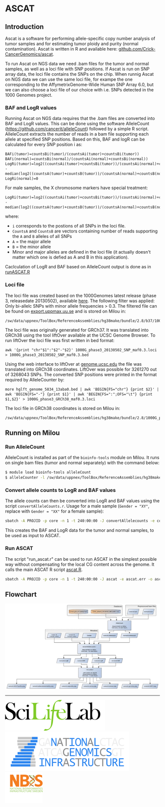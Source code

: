 # ASCAT

## Introduction

Ascat is a software for performing allele-specific copy number analysis of tumor samples and for estimating tumor ploidy and purity (normal contamination). Ascat is written in R and available here: [github.com/Crick-CancerGenomics/ascat](https://github.com/Crick-CancerGenomics/ascat).

To run Ascat on NGS data we need .bam files for the tumor and normal samples, as well as a loci file with SNP positions. If Ascat is run on SNP array data, the loci file contains the SNPs on the chip. When runnig Ascat on NGS data we can use the same loci file, for exampe the one corresponding to the AffymetrixGenome-Wide Human SNP Array 6.0, but we can also choose a loci file of our choice with i.e. SNPs detected in the 1000 Genomes project.

### BAF and LogR values

Running Ascat on NGS data requires that the .bam files are converted into BAF and LogR values. This can be done using the software AlleleCount (<https://github.com/cancerit/alleleCount>) followed by a simple R script. AlleleCount extracts the number of reads in a bam file supporting each allele at specified SNP positions. Based on this, BAF and logR can be calculated for every SNP position i as:

```
BAFi(tumor)=countsBi(tumor)/(countsAi(tumor)+countsBi(tumor))
BAFi(normal)=countsBi(normal)/(countsAi(normal)+countsBi(normal))
LogRi(tumor)=log2((countsAi(tumor)+countsBi(tumor))/(countsAi(normal)+countsBi(normal)) - median(log2((countsA(tumor)+countsB(tumor))/(countsA(normal)+countsB(normal)))
LogRi(normal)=0
```

For male samples, the X chromosome markers have special treatment:

```
LogRi(tumor)=log2((countsAi(tumor)+countsBi(tumor))/(countsAi(normal)+countsBi(normal))-1 - median(log2((countsA(tumor)+countsB(tumor))/(countsA(normal)+countsB(normal))-1)
```

where:

- `i` corresponds to the postions of all SNPs in the loci file.
- `CountsA` and `CountsB` are vectors containing number of reads supporting the `A` and `B` alleles of all SNPs
- `A` = the major allele
- `B` = the minor allele
- Minor and major alleles are defined in the loci file (it actually doesn't matter which one is defied as A and B in this application).

Caclculation of LogR and BAF based on AlleleCount output is done as in [runASCAT.R](https://github.com/cancerit/ascatNgs/tree/dev/perl/share/ascat/runASCAT.R)

### Loci file

The loci file was created based on the 1000Genomes latest release (phase 3, releasedate 20130502), available [here](ftp://ftp.1000genomes.ebi.ac.uk/vol1/ftp//release/20130502/ALL.wgs.phase3_shapeit2_mvncall_integrated_v5b.20130502.sites.vcf.gz). The following filter was applied: Only bi-allelc SNPs with minor allele frequencies > 0.3. The filtered file can be found on [export.uppmax.uu.se](https://export.uppmax.uu.se/b2015110/caw-references/b37/1000G_phase3_20130502_SNP_maf0.3.loci.tar.bz2) and is stored on Milou in:

```
/sw/data/uppnex/ToolBox/ReferenceAssemblies/hg38make/bundle/2.8/b37/1000G_phase3_20130502_SNP_maf0.3.loci
```

The loci file was originally generated for GRCh37. It was translated into GRCh38 using the tool liftOver available at the UCSC Genome Browser. To run liftOver the loci file was first written in bed format:

```
awk '{print "chr"$1":"$2"-"$2}' 1000G_phase3_20130502_SNP_maf0.3.loci > 1000G_phase3_20130502_SNP_maf0.3.bed
```

Using the web interface to liftOver at [genome.ucsc.edu](https://genome.ucsc.edu/cgi-bin/hgLiftOver) the file was translated into GRCh38 coordinates. LiftOver was possible for 3261270 out of 3268043 SNPs. The converted SNP positions were printed in the format required by AlleleCounter by:

```
more hglft_genome_5834_13aba0.bed | awk 'BEGIN{FS="chr"} {print $2}' | awk 'BEGIN{FS="-"} {print $1}' | awk 'BEGIN{FS=":";OFS="\t"} {print $1,$2}' > 1000G_phase3_GRCh38_maf0.3.loci
```

The loci file in GRCh38 coordinates is stored on Milou in:

```
/sw/data/uppnex/ToolBox/ReferenceAssemblies/hg38make/bundle/2.8/1000G_phase3_GRCh38_maf0.3.loci
```

## Running on Milou

### Run AlleleCount

AlleleCount is installed as part of the `bioinfo-tools` module on Milou. It runs on single bam files (tumor and normal separately) with the command below:

```bash
$ module load bioinfo-tools alleleCount
$ alleleCounter -l /sw/data/uppnex/ToolBox/ReferenceAssemblies/hg38make/bundle/2.8/b37/1000G_phase3_20130502_SNP_maf0.3.loci -r /sw/data/uppnex/ToolBox/ReferenceAssemblies/hg38make/bundle/2.8/b37/human_g1k_v37_decoy.fasta -b sample.bam -o sample.allecount
```

### Convert allele counts to LogR and BAF values

The allele counts can then be converted into LogR and BAF values using the script `convertAlleleCounts.r`. Usage for a male sample (`Gender = "XY"`, replace with `Gender = "XX"` for a female sample):

```bash
sbatch -A PROJID -p core -n 1 -t 240:00:00 -J convertAllelecounts -e convertAllelecounts.err -o convertAllelecounts.out /path/to/your/CAW-fork/convertAlleleCounts.r tumor_sample tumor.allelecount normal_sample normal.allelecount XY
```

This creates the BAF and LogR data for the tumor and normal samples, to be used as input to ASCAT.

### Run ASCAT

The script "run_ascat.r" can be used to run ASCAT in the simplest possible way without compensating for the local CG content across the genome. It calls the main ASCAT R script [ascat.R](https://github.com/Crick-CancerGenomics/ascat/tree/master/ASCAT/R/ascat.R).

```bash
sbatch -A PROJID -p core -n 1 -t 240:00:00 -J ascat -e ascat.err -o ascat.out run_ascat.r tumor_baf tumor_logr normal_baf normal_logr
```

## Flowchart

![Overview of ASCAT process](images/ascat.jpg "ASCAT")

--------------------------------------------------------------------------------

[![](images/SciLifeLab_logo.png "SciLifeLab")][scilifelab-link] [![](images/NGI-final-small.png "NGI")][ngi-link]
[![](doc/images/NBIS_logo.png "NBIS")][nbis-link]

[nbis-link]: https://www.nbis.se/
[ngi-link]: https://ngisweden.scilifelab.se/
[scilifelab-link]: https://www.scilifelab.se/
